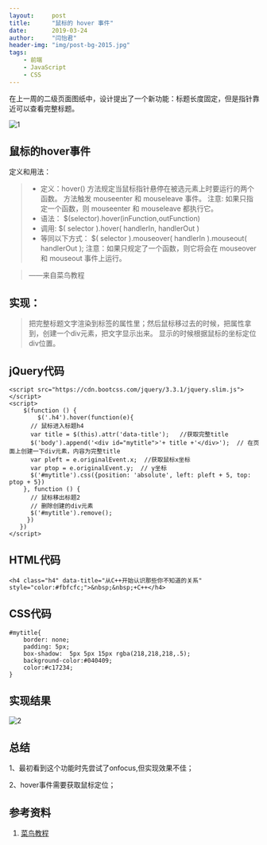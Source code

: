 ```yaml
---
layout:     post
title:      "鼠标的 hover 事件"
date:       2019-03-24
author:     "闫怡君"
header-img: "img/post-bg-2015.jpg"
tags:
    - 前端
    - JavaScript
    - CSS
---
```



在上一周的二级页面图纸中，设计提出了一个新功能：标题长度固定，但是指针靠近可以查看完整标题。

![1](/Blog-Share/img/1903/03/YanYijun/1.JPG)


## 鼠标的hover事件

定义和用法：

> - 定义：hover() 方法规定当鼠标指针悬停在被选元素上时要运行的两个函数。 方法触发 mouseenter 和 mouseleave 事件。
>      注意: 如果只指定一个函数，则 mouseenter 和 mouseleave 都执行它。
> - 语法：
>      $(selector).hover(inFunction,outFunction)
> - 调用:
>      $( selector ).hover( handlerIn, handlerOut )
> - 等同以下方式：
>     $( selector ).mouseover( handlerIn ).mouseout( handlerOut );
>     注意：如果只规定了一个函数，则它将会在 mouseover 和 mouseout 事件上运行。

> ——来自菜鸟教程


## 实现：


>把完整标题文字渲染到标签的属性里；然后鼠标移过去的时候，把属性拿到，创建一个div元素，把文字显示出来。
>显示的时候根据鼠标的坐标定位div位置。

## jQuery代码

```+jquery
<script src="https://cdn.bootcss.com/jquery/3.3.1/jquery.slim.js"></script>
<script>
	$(function () {
		$('.h4').hover(function(e){
      // 鼠标进入标题h4
      var title = $(this).attr('data-title');   //获取完整title
      $('body').append('<div id="mytitle">'+ title +'</div>');  // 在页面上创建一下div元素，内容为完整title
      var pleft = e.originalEvent.x;  //获取鼠标x坐标
      var ptop = e.originalEvent.y;  // y坐标
      $('#mytitle').css({position: 'absolute', left: pleft + 5, top: ptop + 5})
    }, function () {
      // 鼠标移出标题2
      // 删除创建的div元素
      $('#mytitle').remove();
     })
   })
</script>

```

## HTML代码

```+html
<h4 class="h4" data-title="从C++开始认识那些你不知道的关系"
style="color:#fbfcfc;">&nbsp;&nbsp;+C++</h4>

```

## CSS代码

```+css
#mytitle{
    border: none;
    padding: 5px;
    box-shadow:  5px 5px 15px rgba(218,218,218,.5);
    background-color:#040409;
    color:#c17234;
}

```

## 实现结果

![2](/Blog-Share/img/1903/03/YanYijun/2.png)

## 总结

1、最初看到这个功能时先尝试了onfocus,但实现效果不佳；

2、hover事件需要获取鼠标定位；

## 参考资料

1. [菜鸟教程](http://www.runoob.com/)
